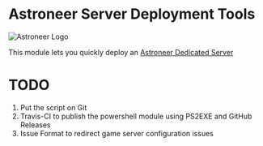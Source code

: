 # Astroneer Server Deployment Tools

![Astroneer Logo](https://astroneer.space/presskit/astroneer/images/header.png)

This module lets you quickly deploy an [Astroneer Dedicated Server](https://blog.astroneer.space/p/astroneer-dedicated-server-details/)

# TODO

1. Put the script on Git
2. Travis-CI to publish the powershell module using PS2EXE and GitHub Releases
3. Issue Format to redirect game server configuration issues

